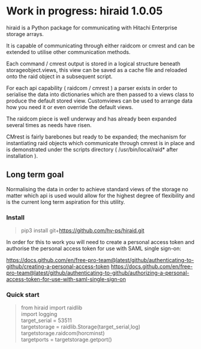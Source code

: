 # Work in progress: hiraid 1.0.05
hiraid is a Python package for communicating with Hitachi Enterprise storage arrays.

It is capable of communicating through either raidcom or cmrest and can be extended to utilise other communication methods.

Each command / cmrest output is stored in a logical structure beneath storageobject.views, this view can be saved as a cache file and reloaded onto the raid object in a subsequent script.

For each api capability ( raidcom / cmrest ) a parser exists in order to serialise the data into dictionaries which are then passed to a views class to produce the default stored view. Customviews can be used to arrange data how you need it or even override the default views.

The raidcom piece is well underway and has already been expanded several times as needs have risen.

CMrest is fairly barebones but ready to be expanded; the mechanism for instantiating raid objects which communicate through cmrest is in place and is demonstrated under the scripts directory ( /usr/bin/local/raid* after installation ).

## Long term goal
Normalising the data in order to achieve standard views of the storage no matter which api is used would allow for the highest degree of flexibility and is the current long term aspiration for this utility.

### Install
> pip3 install git+https://github.com/hv-ps/hiraid.git

In order for this to work you will need to create a personal access token and authorise the personal access token for use with SAML single sign-on: 

https://docs.github.com/en/free-pro-team@latest/github/authenticating-to-github/creating-a-personal-access-token 
https://docs.github.com/en/free-pro-team@latest/github/authenticating-to-github/authorizing-a-personal-access-token-for-use-with-saml-single-sign-on

### Quick start
> from hiraid import raidlib  
> import logging  
> target_serial = 53511  
> targetstorage = raidlib.Storage(target_serial,log)  
> targetstorage.raidcom(horcminst)  
> targetports = targetstorage.getport()  
